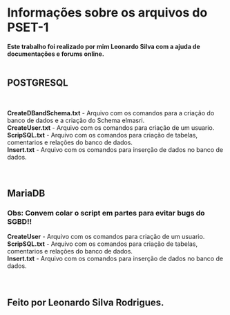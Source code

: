 <h1>Informações sobre os arquivos do PSET-1</h1>
<b>Este trabalho foi realizado por mim Leonardo Silva com a ajuda de documentações e forums online.</b><br><br>

<h2> POSTGRESQL </h2> <br>

<b>CreateDBandSchema.txt</b> - Arquivo com os comandos para a criação do banco de dados e a criação do Schema elmasri.<br>
<b>CreateUser.txt</b> - Arquivo com os comandos para criação de um usuario.<br>
<b>ScripSQL.txt</b> - Arquivo com os comandos para criação de tabelas, comentarios e relações do banco de dados.<br>
<b>Insert.txt</b> - Arquivo com os comandos para inserção de dados no banco de dados.<br><br><br>
<h2> MariaDB </h2>
<h3>Obs: Convem colar o script em partes para evitar bugs do SGBD!!</h3>
<b>CreateUser</b> - Arquivo com os comandos para criação de um usuario.<br>
<b>ScripSQL.txt</b> - Arquivo com os comandos para criação de tabelas, comentarios e relações do banco de dados.<br>
<b>Insert.txt</b> - Arquivo com os comandos para inserção de dados no banco de dados.<br><br><br>

<b><h2>Feito por Leonardo Silva Rodrigues.</h2></b>
